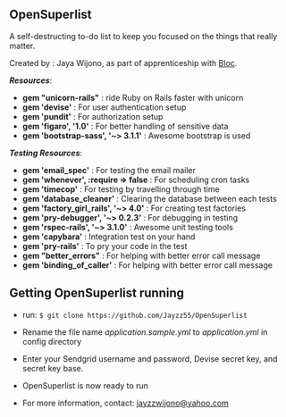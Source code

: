 ## OpenSuperlist
A self-destructing to-do list to keep you focused on the things that really matter.

Created by : Jaya Wijono, as part of apprenticeship with [Bloc](http://bloc.io).

***Resources***:
* **gem "unicorn-rails"** : ride Ruby on Rails faster with unicorn
* **gem 'devise'** : For user authentication setup
* **gem 'pundit'** : For authorization setup
* **gem 'figaro', '1.0'** : For better handling of sensitive data
* **gem 'bootstrap-sass', '~> 3.1.1'** : Awesome bootstrap is used

***Testing Resources***:
* **gem 'email_spec'** : For testing the email mailer
* **gem 'whenever', :require => false** : For scheduling cron tasks
* **gem 'timecop'** : For testing by travelling through time
* **gem 'database_cleaner'** : Clearing the database between each tests
* **gem 'factory_girl_rails', '~> 4.0'** : For creating test factories
* **gem 'pry-debugger', '~> 0.2.3'** : For debugging in testing
* **gem 'rspec-rails', '~> 3.1.0'** : Awesome unit testing tools
* **gem 'capybara'** : Integration test on your hand
* **gem 'pry-rails'** : To pry your code in the test
* **gem "better_errors"** : For helping with better error call message
* **gem 'binding_of_caller'** : For helping with better error call message


Getting OpenSuperlist running
------

* run:
```$ git clone https://github.com/Jayzz55/OpenSuperlist```

* Rename the file name *application.sample.yml* to *application.yml* in config directory
* Enter your Sendgrid username and password, Devise secret key, and secret key base. 
* OpenSuperlist is now ready to run

* For more information, contact: jayzzwijono@yahoo.com